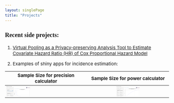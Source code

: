 ```yaml
---
layout: singlePage
title: "Projects"
---
```


<style type="text/css">

body{ /* Normal  */
      font-size: 15px;
  }
td {  /* Table  */
  font-size: 8px;
}
h1.title {
  font-size: 38px;
  color: DarkRed;
}
h1 { /* Header 1 */
  font-size: 28px;
  color: DarkBlue;
}
h2 { /* Header 2 */
    font-size: 22px;
}
h3 { /* Header 3 */
  font-size: 20px;
  font-family: "Times New Roman", Times, serif;
}
code.r{ /* Code block */
    font-size: 12px;
}
pre { /* Code block - determines code spacing between lines */
    font-size: 14px;
}
</style>

### Recent side projects:

1) [Virtual Pooling as a Privacy-preserving Analysis Tool to Estimate Covariate Hazard Ratio (HR) of Cox Proportional Hazard Model](https://ssc.ca/en/meeting/annual/presentation/virtual-pooling-a-privacy-preserving-analysis-tool-estimate-covariate)


2) Examples of shiny apps for incidence estimation:


| Sample Size for precision calculator      | Sample Size for power calculator     |
| ----------------------------------------- |:---------------------------------------:|
|      [<img src="/images/publications/precisionapp.png" style="width: 30%; height: 30%"/>](https://laminjuwara.shinyapps.io/sample_size_for_precision/)      | [<img src="/images/publications/powerapp.png" style="width: 30%; height: 30%"/>](https://laminjuwara.shinyapps.io/sample_size_for_power_calculator/) | 
    

  
  

